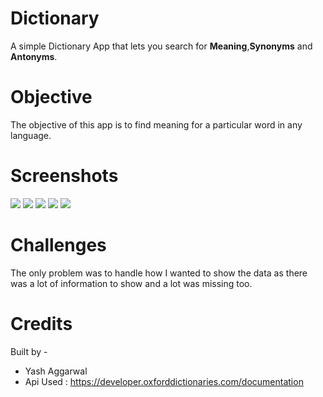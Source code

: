 # Dictionary

A simple Dictionary App that lets you search for **Meaning**,**Synonyms** and **Antonyms**.

# Objective

The objective of this app is to find meaning for a particular word in any language.

# Screenshots
![](https://i.imgur.com/E9YaPNi.png)
![](https://i.imgur.com/AkyQoNW.png)
![](https://i.imgur.com/u96yR8I.png)
![](https://i.imgur.com/4F3Gu1I.png)
![](https://i.imgur.com/8YduKAs.png)

# Challenges

The only problem was to handle how I wanted to show the data as there was a lot of information to show and a lot was missing too.

# Credits

Built by -

* Yash Aggarwal
* Api Used : https://developer.oxforddictionaries.com/documentation


